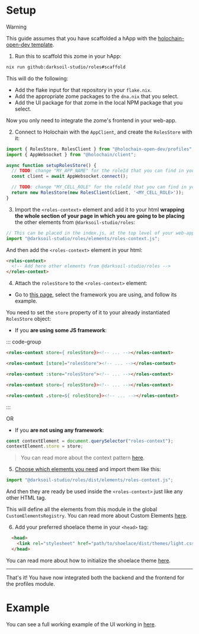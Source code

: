 # Setup

> [!WARNING]
> This guide assumes that you have scaffolded a hApp with the [holochain-open-dev template](https://github.com/holochain-open-dev/templates).

1. Run this to scaffold this zome in your hApp:

```bash
nix run github:darksoil-studio/roles#scaffold
```

This will do the following:
  - Add the flake input for that repository in your `flake.nix`.
  - Add the appropriate zome packages to the `dna.nix` that you select.
  - Add the UI package for that zome in the local NPM package that you select.

Now you only need to integrate the zome's frontend in your web-app.

2. Connect to Holochain with the `AppClient`, and create the `RolesStore` with it:

```js
import { RolesStore, RolesClient } from "@holochain-open-dev/profiles";
import { AppWebsocket } from "@holochain/client";

async function setupRolesStore() {
  // TODO: change "MY_APP_NAME" for the roleId that you can find in your "happ.yaml"
  const client = await AppWebsocket.connect();

  // TODO: change "MY_CELL_ROLE" for the roleId that you can find in your "happ.yaml"
  return new RolesStore(new RolesClient(client, '<MY_CELL_ROLE>'));
}
```

3. Import the `<roles-context>` element and add it to your html **wrapping the whole section of your page in which you are going to be placing** the other elements from `@darksoil-studio/roles`:

```js
// This can be placed in the index.js, at the top level of your web-app.
import "@darksoil-studio/roles/elements/roles-context.js";
```

And then add the `<roles-context>` element in your html:

```html
<roles-context>
  <!-- Add here other elements from @darksoil-studio/roles -->
</roles-context>
```

4. Attach the `rolesStore` to the `<roles-context>` element:

- Go to [this page](https://holochain-open-dev.github.io/reusable-modules/frontend/frameworks/), select the framework you are using, and follow its example.

You need to set the `store` property of it to your already instantiated `RolesStore` object:

- If you **are using some JS framework**:

::: code-group
```html [React]
<roles-context store={ rolesStore}><!-- ... --></roles-context>
```

```html [Angular]
<roles-context [store]="rolesStore"><!-- ... --></roles-context>
```

```html [Vue]
<roles-context :store="rolesStore"><!-- ... --></roles-context>
```

```html [Svelte]
<roles-context store={ rolesStore}><!-- ... --></roles-context>
```

```html [Lit]
<roles-context .store=${ rolesStore}><!-- ... --></roles-context>
```
:::

OR

- If you **are not using any framework**:

```js
const contextElement = document.querySelector("roles-context");
contextElement.store = store;
```

> You can read more about the context pattern [here](https://holochain-open-dev.github.io/reusable-modules/frontend/using/#context).

5. [Choose which elements you need](?path=/docs/frontend-elements) and import them like this:

```js
import "@darksoil-studio/roles/dist/elements/roles-context.js";
```

And then they are ready be used inside the `<roles-context>` just like any other HTML tag.

This will define all the elements from this module in the global `CustomElementsRegistry`. You can read more about Custom Elements [here](https://developers.google.com/web/fundamentals/web-components/customelements).

6. Add your preferred shoelace theme in your `<head>` tag:

```html
  <head>
    <link rel="stylesheet" href="path/to/shoelace/dist/themes/light.css" />
  </head>
```

You can read more about how to initialize the shoelace theme [here](https://shoelace.style/getting-started/themes?id=activating-themes).

---

That's it! You have now integrated both the backend and the frontend for the profiles module.

# Example

You can see a full working example of the UI working in [here](https://github.com/darksoil-studio/roles/blob/main/ui/demo/index.html).

